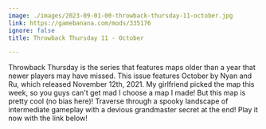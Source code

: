 ```yaml
---
image: ./images/2023-09-01-00-throwback-thursday-11-october.jpg
link: https://gamebanana.com/mods/335176
ignore: false
title: Throwback Thursday 11 - October

---
```


Throwback Thursday is the series that features maps older than a year that newer players may have missed. This issue features October by Nyan and Ru, which released November 12th, 2021. My girlfriend picked the map this week, so you guys can't get mad I choose a map I made! But this map is pretty cool (no bias here)! Traverse through a spooky landscape of intermediate gameplay with a devious grandmaster secret at the end! Play it now with the link below!